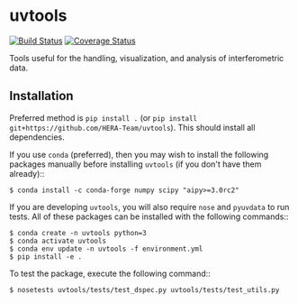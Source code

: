 # uvtools
[![Build Status](https://travis-ci.org/HERA-Team/uvtools.svg?branch=master)](https://travis-ci.org/HERA-Team/uvtools)
[![Coverage Status](https://coveralls.io/repos/github/HERA-Team/uvtools/badge.svg?branch=master)](https://coveralls.io/github/HERA-Team/uvtools?branch=master)

Tools useful for the handling, visualization, and analysis of interferometric data.

## Installation
Preferred method is `pip install .` (or `pip install git+https://github.com/HERA-Team/uvtools`).
This should install all dependencies.

If you use `conda` (preferred), then you may wish to install the following packages
manually before installing `uvtools` (if you don't have them already)::

    $ conda install -c conda-forge numpy scipy "aipy>=3.0rc2"
    
If you are developing `uvtools`, you will also require `nose` and `pyuvdata` to run 
tests. All of these packages can be installed with the following commands::

    $ conda create -n uvtools python=3
    $ conda activate uvtools
    $ conda env update -n uvtools -f environment.yml
    $ pip install -e . 
    
To test the package, execute the following command::

    $ nosetests uvtools/tests/test_dspec.py uvtools/tests/test_utils.py 
